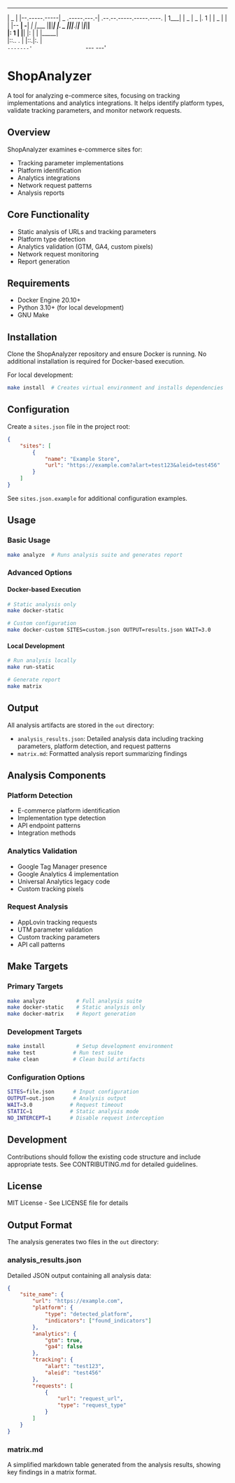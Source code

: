 
  _______ __                _______             __                        
 |   _   |  |--.-----.-----|   _   .-----.---.-|  .--.--.-----.-----.----.
 |   1___|     |  _  |  _  |.  1   |     |  _  |  |  |  |-- __|  -__|   _|
 |____   |__|__|_____|   __|.  _   |__|__|___._|__|___  |_____|_____|__|  
 |:  1   |           |__|  |:  |   |              |_____|                 
 |::.. . |                 |::.|:. |                                      
 `-------'                 `--- ---'                                      
                                                                          



# ShopAnalyzer
A tool for analyzing e-commerce sites, focusing on tracking implementations and analytics integrations. It helps identify platform types, validate tracking parameters, and monitor network requests.

## Overview

ShopAnalyzer examines e-commerce sites for:
- Tracking parameter implementations
- Platform identification
- Analytics integrations
- Network request patterns
- Analysis reports

## Core Functionality

- Static analysis of URLs and tracking parameters
- Platform type detection
- Analytics validation (GTM, GA4, custom pixels)
- Network request monitoring
- Report generation

## Requirements

- Docker Engine 20.10+
- Python 3.10+ (for local development)
- GNU Make

## Installation

Clone the ShopAnalyzer repository and ensure Docker is running. No additional installation is required for Docker-based execution.

For local development:
```bash
make install  # Creates virtual environment and installs dependencies
```

## Configuration

Create a `sites.json` file in the project root:
```json
{
    "sites": [
        {
            "name": "Example Store",
            "url": "https://example.com?alart=test123&aleid=test456"
        }
    ]
}
```

See `sites.json.example` for additional configuration examples.

## Usage

### Basic Usage
```bash
make analyze  # Runs analysis suite and generates report
```

### Advanced Options

#### Docker-based Execution
```bash
# Static analysis only
make docker-static

# Custom configuration
make docker-custom SITES=custom.json OUTPUT=results.json WAIT=3.0
```

#### Local Development
```bash
# Run analysis locally
make run-static

# Generate report
make matrix
```

## Output

All analysis artifacts are stored in the `out` directory:
- `analysis_results.json`: Detailed analysis data including tracking parameters, platform detection, and request patterns
- `matrix.md`: Formatted analysis report summarizing findings

## Analysis Components

### Platform Detection
- E-commerce platform identification
- Implementation type detection
- API endpoint patterns
- Integration methods

### Analytics Validation
- Google Tag Manager presence
- Google Analytics 4 implementation
- Universal Analytics legacy code
- Custom tracking pixels

### Request Analysis
- AppLovin tracking requests
- UTM parameter validation
- Custom tracking parameters
- API call patterns

## Make Targets

### Primary Targets
```bash
make analyze          # Full analysis suite
make docker-static    # Static analysis only
make docker-matrix    # Report generation
```

### Development Targets
```bash
make install          # Setup development environment
make test            # Run test suite
make clean           # Clean build artifacts
```

### Configuration Options
```bash
SITES=file.json      # Input configuration
OUTPUT=out.json      # Analysis output
WAIT=3.0            # Request timeout
STATIC=1            # Static analysis mode
NO_INTERCEPT=1      # Disable request interception
```

## Development

Contributions should follow the existing code structure and include appropriate tests. See CONTRIBUTING.md for detailed guidelines.

## License

MIT License - See LICENSE file for details 

## Output Format

The analysis generates two files in the `out` directory:

### analysis_results.json
Detailed JSON output containing all analysis data:
```json
{
    "site_name": {
        "url": "https://example.com",
        "platform": {
            "type": "detected_platform",
            "indicators": ["found_indicators"]
        },
        "analytics": {
            "gtm": true,
            "ga4": false
        },
        "tracking": {
            "alart": "test123",
            "aleid": "test456"
        },
        "requests": [
            {
                "url": "request_url",
                "type": "request_type"
            }
        ]
    }
}
```

### matrix.md
A simplified markdown table generated from the analysis results, showing key findings in a matrix format. 
